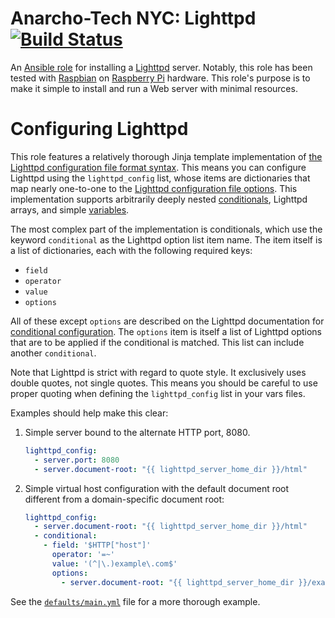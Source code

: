 # Anarcho-Tech NYC: Lighttpd [![Build Status](https://travis-ci.org/AnarchoTechNYC/ansible-role-lighttpd.svg?branch=master)](https://travis-ci.org/AnarchoTechNYC/ansible-role-lighttpd)

An [Ansible role](https://docs.ansible.com/ansible/latest/user_guide/playbooks_reuse_roles.html) for installing a [Lighttpd](http://radicale.org/) server. Notably, this role has been tested with [Raspbian](https://www.raspbian.org/) on [Raspberry Pi](https://www.raspberrypi.org/) hardware. This role's purpose is to make it simple to install and run a Web server with minimal resources.

# Configuring Lighttpd

This role features a relatively thorough Jinja template implementation of [the Lighttpd configuration file format syntax](https://redmine.lighttpd.net/projects/lighttpd/wiki/Docs_Configuration#BNF-like-notation-of-the-basic-syntax). This means you can configure Lighttpd using the `lighttpd_config` list, whose items are dictionaries that map nearly one-to-one to the [Lighttpd configuration file options](https://redmine.lighttpd.net/projects/lighttpd/wiki/Docs_ConfigurationOptions#Configuration-File-Options). This implementation supports arbitrarily deeply nested [conditionals](https://redmine.lighttpd.net/projects/lighttpd/wiki/Docs_Configuration#Conditional-Configuration), Lighttpd arrays, and simple [variables](https://redmine.lighttpd.net/projects/lighttpd/wiki/Docs_Configuration#Using-variables).

The most complex part of the implementation is conditionals, which use the keyword `conditional` as the Lighttpd option list item name. The item itself is a list of dictionaries, each with the following required keys:

* `field`
* `operator`
* `value`
* `options`

All of these except `options` are described on the Lighttpd documentation for [conditional configuration](https://redmine.lighttpd.net/projects/lighttpd/wiki/Docs_Configuration#Conditional-Configuration). The `options` item is itself a list of Lighttpd options that are to be applied if the conditional is matched. This list can include another `conditional`.

Note that Lighttpd is strict with regard to quote style. It exclusively uses double quotes, not single quotes. This means you should be careful to use proper quoting when defining the `lighttpd_config` list in your vars files.

Examples should help make this clear:

1. Simple server bound to the alternate HTTP port, 8080.
    ```yml
    lighttpd_config:
      - server.port: 8080
      - server.document-root: "{{ lighttpd_server_home_dir }}/html"
    ```
1. Simple virtual host configuration with the default document root different from a domain-specific document root:
    ```yml
    lighttpd_config:
      - server.document-root: "{{ lighttpd_server_home_dir }}/html"
      - conditional:
        - field: '$HTTP["host"]'
          operator: '=~'
          value: '(^|\.)example\.com$'
          options:
            - server.document-root: "{{ lighttpd_server_home_dir }}/example.com"
    ```

See the [`defaults/main.yml`](defaults/main.yml) file for a more thorough example.
